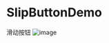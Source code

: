 SlipButtonDemo
==============

滑动按钮
![image](https://github.com/longtaoge/SlipButtonDemo/blob/master/SlipButtonDemo.gif)
